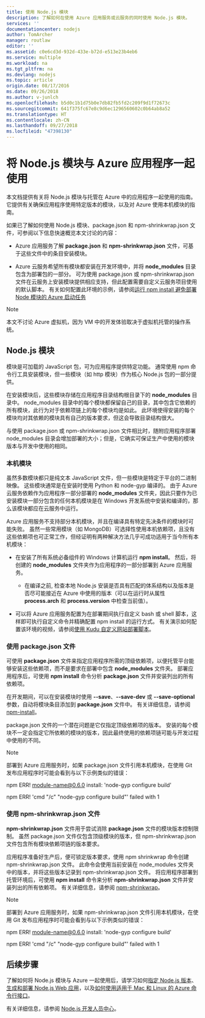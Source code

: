 ```yaml
---
title: 使用 Node.js 模块
description: 了解如何在使用 Azure 应用服务或云服务的同时使用 Node.js 模块。
services: ''
documentationcenter: nodejs
author: TomArcher
manager: routlaw
editor: ''
ms.assetid: c0e6cd3d-932d-433e-b72d-e513e23b4eb6
ms.service: multiple
ms.workload: na
ms.tgt_pltfrm: na
ms.devlang: nodejs
ms.topic: article
origin.date: 08/17/2016
ms.date: 09/26/2018
ms.author: v-junlch
ms.openlocfilehash: b5d0c1b1d75b0e7db82fb5fd2c209f9d1f72673c
ms.sourcegitcommit: 641f375fc67e8c9d6ec1296560602c0b64ab8a52
ms.translationtype: HT
ms.contentlocale: zh-CN
ms.lasthandoff: 09/27/2018
ms.locfileid: "47398130"
---
```

# <a name="using-nodejs-modules-with-azure-applications"></a>将 Node.js 模块与 Azure 应用程序一起使用
本文档提供有关将 Node.js 模块与托管在 Azure 中的应用程序一起使用的指南。 它提供有关确保应用程序使用特定版本的模块，以及对 Azure 使用本机模块的指南。

如果已了解如何使用 Node.js 模块、package.json 和 npm-shrinkwrap.json 文件，可参阅以下信息快速概览本文讨论的内容：

- Azure 应用服务了解 **package.json** 和 **npm-shrinkwrap.json** 文件，可基于这些文件中的条目安装模块。

- Azure 云服务希望所有模块都安装在开发环境中，并将 **node\_modules** 目录包含为部署包的一部分。 可为使用 package.json 或 npm-shrinkwrap.json 文件在云服务上安装模块提供相应支持，但此配置需要自定义云服务项目使用的默认脚本。 有关如何配置此环境的示例，请参阅[运行 npm install 避免部署 Node 模块的 Azure 启动任务](https://github.com/woloski/nodeonazure-blog/blob/master/articles/startup-task-to-run-npm-in-azure.markdown)

> [!NOTE]
> 本文不讨论 Azure 虚拟机，因为 VM 中的开发体验取决于虚拟机托管的操作系统。
> 
> 

## <a name="nodejs-modules"></a>Node.js 模块
模块是可加载的 JavaScript 包，可为应用程序提供特定功能。 通常使用 npm 命令行工具安装模块，但一些模块（如 http 模块）作为核心 Node.js 包的一部分提供。

在安装模块后，这些模块存储在应用程序目录结构根目录下的 **node\_modules** 目录中。 node\_modules 目录中的每个模块都保留自己的目录，其中包含它依赖的所有模块，此行为对于依赖项链上的每个模块均是如此。 此环境使得安装的每个模块均对其依赖的模块具有自己的版本要求，但这会导致目录结构很大。

与使用 package.json 或 npm-shrinkwrap.json 文件相比时，随附应用程序部署 node\_modules 目录会增加部署的大小；但是，它确实可保证生产中使用的模块版本与开发中使用的相同。

### <a name="native-modules"></a>本机模块
虽然多数模块都只是纯文本 JavaScript 文件，但一些模块是特定于平台的二进制映像。 这些模块通常是在安装时使用 Python 和 node-gyp 编译的。 由于 Azure 云服务依赖作为应用程序一部分部署的 **node\_modules** 文件夹，因此只要作为已安装模块一部分包含的任何本机模块是在 Windows 开发系统中安装和编译的，那么该模块都应在云服务中运行。

Azure 应用服务不支持部分本机模块，并且在编译具有特定先决条件的模块时可能失败。 虽然一些常用模块（如 MongoDB）可选择性使用本机依赖项，且没有这些依赖项也可正常工作，但经证明有两种解决方法几乎可成功适用于当今所有本机模块：

- 在安装了所有系统必备组件的 Windows 计算机运行 **npm install**。 然后，将创建的 **node\_modules** 文件夹作为应用程序的一部分部署到 Azure 应用服务。

  - 在编译之前, 检查本地 Node.js 安装是否具有匹配的体系结构以及版本是否尽可能接近在 Azure 中使用的版本（可以在运行时从属性 **process.arch** 和 **process.version** 中检查当前值）。

- 可以将 Azure 应用服务配置为在部署期间执行自定义 bash 或 shell 脚本，这样即可执行自定义命令并精确配置 npm install 的运行方式。 有关演示如何配置该环境的视频，请参阅[使用 Kudu 自定义网站部署脚本](https://azure.microsoft.com/resources/videos/custom-web-site-deployment-scripts-with-kudu/)。

### <a name="using-a-packagejson-file"></a>使用 package.json 文件

可使用 **package.json** 文件来指定应用程序所需的顶级依赖项，以便托管平台能够安装这些依赖项，而不是要求在部署中包含 **node\_modules** 文件夹。 部署应用程序后，可使用 **npm install** 命令分析 **package.json** 文件并安装列出的所有依赖项。

在开发期间，可以在安装模块时使用 **--save**、**--save-dev** 或 **--save-optional** 参数，自动将模块条目添加到 **package.json** 文件中。 有关详细信息，请参阅 [npm-install](https://docs.npmjs.com/cli/install)。

package.json 文件的一个潜在问题是它仅指定顶级依赖项的版本。 安装的每个模块不一定会指定它所依赖的模块的版本，因此最终使用的依赖项链可能与开发过程中使用的不同。

> [!NOTE]
> 部署到 Azure 应用服务时，如果 package.json 文件引用本机模块，在使用 Git 发布应用程序时可能会看到与以下示例类似的错误：<b></b>
> 
> npm ERR! module-name@0.6.0 install: 'node-gyp configure build'
> 
> npm ERR! 'cmd "/c" "node-gyp configure build"' failed with 1
> 
> 

### <a name="using-a-npm-shrinkwrapjson-file"></a>使用 npm-shrinkwrap.json 文件
**npm-shrinkwrap.json** 文件用于尝试消除 **package.json** 文件的模块版本控制限制。 虽然 package.json 文件仅包含顶级模块的版本，但 npm-shrinkwrap.json 文件包含所有模块依赖项链的版本要求。

应用程序准备好生产后，便可锁定版本要求，使用 npm shrinkwrap 命令创建 npm-shrinkwrap.json 文件。 此命令会使用当前安装在 node\_modules 文件夹中的版本，并将这些版本记录到 npm-shrinkwrap.json 文件。 将应用程序部署到托管环境后，可使用 **npm install** 命令来分析 **npm-shrinkwrap.json** 文件并安装列出的所有依赖项。 有关详细信息，请参阅 [npm-shrinkwrap](https://docs.npmjs.com/cli/shrinkwrap)。

> [!NOTE]
> 部署到 Azure 应用服务时，如果 npm-shrinkwrap.json 文件引用本机模块，在使用 Git 发布应用程序时可能会看到与以下示例类似的错误：<b></b>
> 
> npm ERR! module-name@0.6.0 install: 'node-gyp configure build'
> 
> npm ERR! 'cmd "/c" "node-gyp configure build"' failed with 1
> 
> 

## <a name="next-steps"></a>后续步骤
了解如何将 Node.js 模块与 Azure 一起使用后，请学习如何[指定 Node.js 版本](https://github.com/squillace/staging/blob/master/articles/nodejs-specify-node-version-azure-apps.md)、[生成和部署 Node.js Web 应用](app-service/app-service-web-get-started-nodejs.md)，以及[如何使用适用于 Mac 和 Linux 的 Azure 命令行接口](https://azure.microsoft.com/blog/using-windows-azure-with-the-command-line-tools-for-mac-and-linux/)。

有关详细信息，请参阅 [Node.js 开发人员中心](https://docs.microsoft.com/nodejs/azure)。

[specify the Node.js version]: nodejs-specify-node-version-azure-apps.md
[How to use the Azure Command-Line Interface for Mac and Linux]:cli-install-nodejs.md
[Custom Website Deployment Scripts with Kudu]: https://channel9.msdn.com/Shows/Azure-Friday/Custom-Web-Site-Deployment-Scripts-with-Kudu-with-David-Ebbo
<!--Update_Description: wording update -->  
